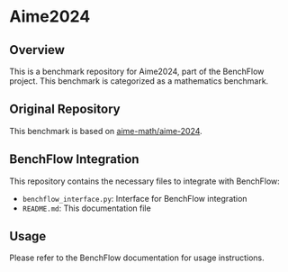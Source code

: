 # Aime2024

## Overview

This is a benchmark repository for Aime2024, part of the BenchFlow project. This benchmark is categorized as a mathematics benchmark.

## Original Repository

This benchmark is based on [aime-math/aime-2024](https://github.com/aime-math/aime-2024).

## BenchFlow Integration

This repository contains the necessary files to integrate with BenchFlow:

- `benchflow_interface.py`: Interface for BenchFlow integration
- `README.md`: This documentation file

## Usage

Please refer to the BenchFlow documentation for usage instructions.
